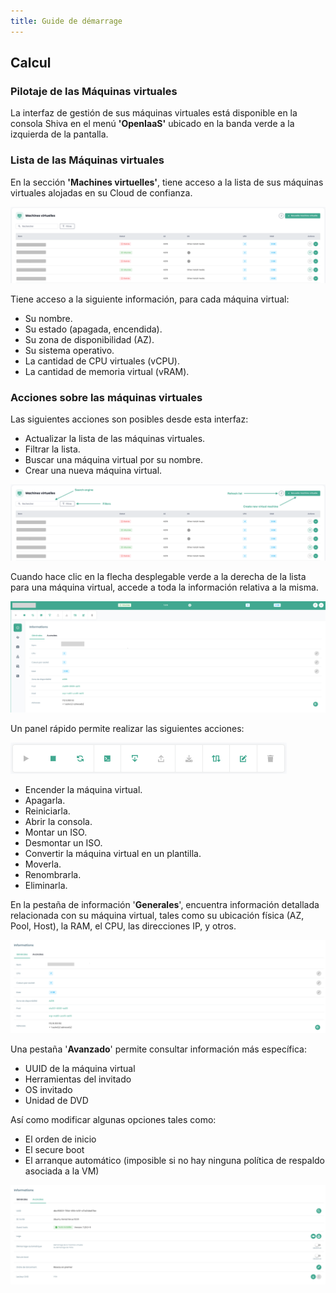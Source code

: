 ```yaml
---
title: Guide de démarrage
---
```


## Calcul

### Pilotaje de las Máquinas virtuales

La interfaz de gestión de sus máquinas virtuales está disponible en la consola Shiva en el menú __'OpenIaaS'__ ubicado en la banda verde a la izquierda de la pantalla.

### Lista de las Máquinas virtuales

En la sección __'Machines virtuelles'__, tiene acceso a la lista de sus máquinas virtuales alojadas en su Cloud de confianza.

![](images/open_iaas_virtual_machines_list.png)

Tiene acceso a la siguiente información, para cada máquina virtual:

- Su nombre.
- Su estado (apagada, encendida).
- Su zona de disponibilidad (AZ).
- Su sistema operativo.
- La cantidad de CPU virtuales (vCPU).
- La cantidad de memoria virtual (vRAM).

### Acciones sobre las máquinas virtuales

Las siguientes acciones son posibles desde esta interfaz:

- Actualizar la lista de las máquinas virtuales.
- Filtrar la lista.
- Buscar una máquina virtual por su nombre.
- Crear una nueva máquina virtual.

![](images/open_iaas_virtual_machines_list_actions.png)

Cuando hace clic en la flecha desplegable verde a la derecha de la lista para una máquina virtual, accede a toda la información relativa a la misma.

![](images/open_iaas_virtual_machine_overview.png)

Un panel rápido permite realizar las siguientes acciones:

![](images/open_iaas_virtual_machine_actions.png)

- Encender la máquina virtual.
- Apagarla.
- Reiniciarla.
- Abrir la consola.
- Montar un ISO.
- Desmontar un ISO.
- Convertir la máquina virtual en un plantilla.
- Moverla.
- Renombrarla.
- Eliminarla.

En la pestaña de información '**Generales**', encuentra información detallada relacionada con su máquina virtual, tales como su ubicación física (AZ, Pool, Host), la RAM, el CPU, las direcciones IP, y otros.

![](images/open_iaas_virtual_machine_overview_informations.png)

Una pestaña '**Avanzado**' permite consultar información más específica:

- UUID de la máquina virtual
- Herramientas del invitado
- OS invitado
- Unidad de DVD

Así como modificar algunas opciones tales como:
- El orden de inicio
- El secure boot
- El arranque automático (imposible si no hay ninguna política de respaldo asociada a la VM)

![](images/open_iaas_virtual_machine_advanced_overview.png)